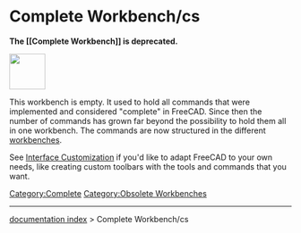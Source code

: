 # Complete Workbench/cs
**The [[Complete Workbench]] is deprecated.**

<img alt="" src=images/Workbench_Complete.svg  style="width:64px;">

This workbench is empty. It used to hold all commands that were implemented and considered \"complete\" in FreeCAD. Since then the number of commands has grown far beyond the possibility to hold them all in one workbench. The commands are now structured in the different [workbenches](workbenches.md).

See [Interface Customization](Interface_Customization.md) if you\'d like to adapt FreeCAD to your own needs, like creating custom toolbars with the tools and commands that you want.




[Category:Complete](Category:Complete.md) [Category:Obsolete Workbenches](Category:Obsolete_Workbenches.md)

---
[documentation index](../README.md) > Complete Workbench/cs
